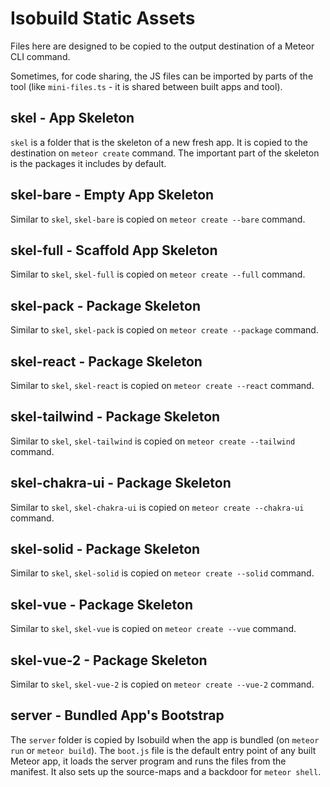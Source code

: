 # Isobuild Static Assets

Files here are designed to be copied to the output destination of a Meteor CLI
command.

Sometimes, for code sharing, the JS files can be imported by parts of the tool
(like `mini-files.ts` - it is shared between built apps and tool).

## skel - App Skeleton

`skel` is a folder that is the skeleton of a new fresh app. It is copied to the
destination on `meteor create` command. The important part of the skeleton is
the packages it includes by default.

## skel-bare - Empty App Skeleton

Similar to `skel`, `skel-bare` is copied on `meteor create --bare` command.

## skel-full - Scaffold App Skeleton

Similar to `skel`, `skel-full` is copied on `meteor create --full` command.

## skel-pack - Package Skeleton

Similar to `skel`, `skel-pack` is copied on `meteor create --package` command.

## skel-react - Package Skeleton

Similar to `skel`, `skel-react` is copied on `meteor create --react` command.

## skel-tailwind - Package Skeleton

Similar to `skel`, `skel-tailwind` is copied on `meteor create --tailwind` command.

## skel-chakra-ui - Package Skeleton

Similar to `skel`, `skel-chakra-ui` is copied on `meteor create --chakra-ui` command.

## skel-solid - Package Skeleton

Similar to `skel`, `skel-solid` is copied on `meteor create --solid` command.

## skel-vue - Package Skeleton

Similar to `skel`, `skel-vue` is copied on `meteor create --vue` command.

## skel-vue-2 - Package Skeleton

Similar to `skel`, `skel-vue-2` is copied on `meteor create --vue-2` command.

## server - Bundled App's Bootstrap

The `server` folder is copied by Isobuild when the app is bundled (on
`meteor run` or `meteor build`). The `boot.js` file is the default entry point
of any built Meteor app, it loads the server program and runs the files from the
manifest. It also sets up the source-maps and a backdoor for `meteor shell`.
